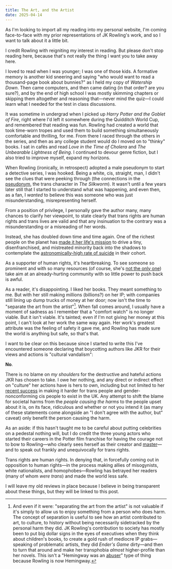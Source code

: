 ```yaml
---
title: The Art, and the Artist
date: 2025-04-14
---
```


As I'm looking to import all my reading into my personal website, I'm coming face-to-face with my prior representations of JK Rowling's work, and so I want to talk about it a little bit.

<!--more-->

I credit Rowling with reigniting my interest in reading. But please don't stop reading here, because that's not really the thing I want you to take away here.

I loved to read when I was younger; I was one of those kids. A formative memory is another kid sneering and saying "who would want to read a thousand-page book about bunnies?" as I held my copy of _Watership Down_. Then came computers, and then came dating (in that order? are you sure?), and by the end of high school I was mostly skimming chapters or skipping them altogether and reasoning that—never mind the quiz—I could learn what I needed for the test in class discussions.

It was sometime in undergrad when I picked up _Harry Potter and the Goblet of Fire_, right where I'd left it somewhere during the Quidditch World Cup, and remembered that reading was fun. Rowling had created a world that took time-worn tropes and used them to build something simultaneously comfortable and thrilling, for me. From there I raced through the others in the series, and then as any college student would do I moved on to "thinky" books. I sat in cafés and read _Love in the Time of Cholera_ and _The Unbearable Lightness of Being_. I continued to devour genre fiction, but I also tried to improve myself, expand my horizons.

When Rowling (ironically, in retrospect) adopted a male pseudonym to start a detective series, I was hooked. Being a white, cis, straight, man, I didn't see the clues that were peeking through (the connections in the [pseudonym], the trans character in _The Silkworm_). It wasn't until a few years later still that I started to understand what was happening, and even then, as a fan, I _wanted_ to believe this was someone who was just misunderstanding, misrepresenting herself.

From a position of privilege, I personally gave the author many, many chances to clarify her viewpoint, to state clearly that trans rights are human rights and trans lives are valid and that any insinuation to the contrary was a misunderstanding or a misreading of her words.

Instead, she has doubled down time and time again. One of the richest people on the planet has [made it her life's mission][transphobe] to drive a tiny, disenfranchised, and mistreated minority back into the shadows to contemplate the [astronomically-high rate of suicide][transpop] in their cohort.

As a supporter of human rights, it's heartbreaking. To see someone so prominent and with so many resources (of course, she's [not the only one][elon]) take aim at an already-hurting community with so little power to push back is awful.

As a reader, it's disappointing. I liked her books. They meant something to me. But with her still making millions (billions?) on her IP; with companies still lining up dump trucks of money at her door; now isn't the time to "separate the art from the artist"[^1]. When fall comes around, I usually have a moment of sadness as I remember that a "comfort watch" is no longer viable. But it isn't viable. It's tainted; even if I'm not giving her money at this point, I can't look at her work the same way again. Her work's greatest attribute was the feeling of safety it gave me, and Rowling has made sure the world is anything but safe, so that's that.

I want to be clear on this because since I started to write this I've encountered someone declaring that boycotting authors like JKR for their views and actions is "cultural vandalism":

**No**.

There is no blame on _my shoulders_ for the destructive and hateful actions JKR has chosen to take. I owe her nothing, and any direct or indirect effect on "culture" her actions have is hers to own, including but not limited to her [recent success][uk] in making it harder for trans people and gender-nonconforming cis people to exist in the UK. Any attempt to shift the blame for societal harms from the _people causing the harms_ to the people upset about it is, on its face, ridiculous and whether or not you intend it (as many of these statements come alongside an "I don't agree with the author, but" caveat) only benefit the person causing the harm.

As an aside: if this hasn't taught me to be careful about putting celebrities on a pedestal nothing will, but I do credit the three young actors who started their careers in the Potter film franchise for having the courage not to bow to Rowling—who clearly sees herself as their creator and [master][three-guesses]—and to speak out frankly and unequivocally for trans rights.

Trans rights are human rights. In denying that, in forcefully coming out in opposition to human rights—in the process making allies of misogynists, white nationalists, and homophobes—Rowling has betrayed her readers (many of whom _were trans_) and made the world less safe.

I will leave my old reviews in place because I believe in being transparent about these things, but they will be linked to this post.

[^1]: And even if it were: "separating the art from the artist" is not valuable if it's simply to allow us to enjoy something from a person who does harm. The concept of separation is useful to see how an artist contributed to art, to culture, to history without being necessarily sidetracked by the personal harm they did. JK Rowling's contribution to society has mostly been to put big dollar signs in the eyes of executives when they think about children's books, to create a gold rush of mediocre IP grabs—speaking of problematic artists, they did _Ender's Game_ dirty—and then to turn that around and make her transphobia _almost_ higher-profile than her novels. This isn't a "Hemingway was an [abuser][hemingway]" type of thing because Rowling is now Hemingway.

[pseudonym]: https://en.wikipedia.org/wiki/Robert_Galbraith_Heath
[transphobe]: https://web.archive.org/web/https://theweek.com/feature/1020838/jk-rowlings-transphobia-controversy-a-complete-timeline
[transpop]: https://www.transpop.org/
[elon]: https://web.archive.org/web/https://www.them.us/story/elon-musk-pride-month-tweet-likes-anti-trans
[uk]: https://web.archive.org/web/https://www.bbc.com/news/articles/cy8q55d27lgo
[three-guesses]: https://web.archive.org/web/https://www.euronews.com/culture/2025/03/20/three-guesses-jk-rowling-appears-to-take-a-swipe-at-harry-potter-stars-amid-feud
[hemingway]: https://web.archive.org/web/https://www.americamagazine.org/arts-culture/2021/04/09/ernest-hemingway-ken-burns-pbs-documentary-240420
